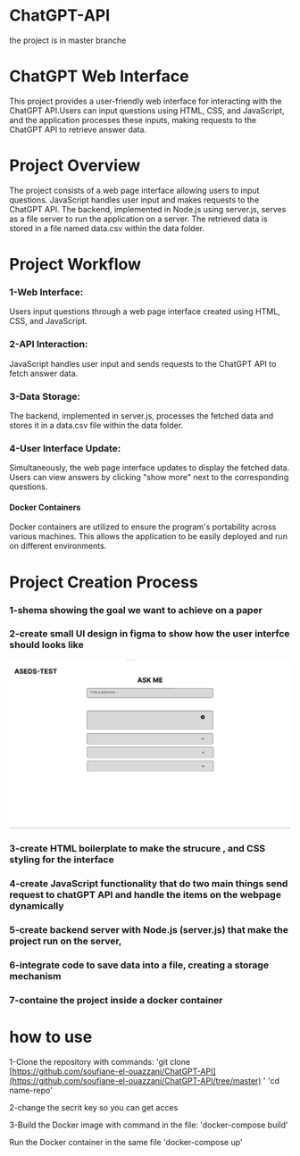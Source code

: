 # ChatGPT-API
the project is in master branche
# ChatGPT Web Interface
This project provides a user-friendly web interface for interacting with the ChatGPT API.Users can input questions using HTML, CSS, and JavaScript, and the application processes these inputs, making requests to the ChatGPT API to retrieve answer data.


# Project Overview
The project consists of a web page interface allowing users to input questions. JavaScript handles user input and makes requests to the ChatGPT API. The backend, implemented in Node.js using server.js, serves as a file server to run the application on a server. The retrieved data is stored in a file named data.csv within the data folder.


# Project Workflow

### 1-Web Interface:
Users input questions through a web page interface created using HTML, CSS, and JavaScript.

### 2-API Interaction:
JavaScript handles user input and sends requests to the ChatGPT API to fetch answer data.

### 3-Data Storage:
The backend, implemented in server.js, processes the fetched data and stores it in a data.csv file within the data folder.

### 4-User Interface Update:
Simultaneously, the web page interface updates to display the fetched data. Users can view answers by clicking "show more" next to the corresponding questions.

#### Docker Containers
Docker containers are utilized to ensure the program's portability across various machines. This allows the application to be easily deployed and run on different environments.



# Project Creation Process
### 1-shema showing the goal we want to achieve on a paper
### 2-create small UI design in figma to show how the user interfce should looks like 
![figma_interface](https://github.com/soufiane-el-ouazzani/ChatGPT-API/blob/master/figma_interface/Screenshot%202023-12-24%20202807.png)
### 3-create HTML boilerplate to make the strucure , and CSS styling for the interface
### 4-create JavaScript functionality that do two main things send request to chatGPT API and handle the items on  the webpage dynamically 
### 5-create backend server with Node.js (server.js) that make the project run on the server, 
### 6-integrate code to save data into a file, creating a storage mechanism
### 7-containe the project inside a docker container


# how to use
1-Clone the repository with commands:
  'git clone [https://github.com/soufiane-el-ouazzani/ChatGPT-API](https://github.com/soufiane-el-ouazzani/ChatGPT-API/tree/master) '
  'cd name-repo'

2-change the secrit key so you can get acces

3-Build the Docker image with command in the file:
'docker-compose build'

Run the Docker container in the same file
'docker-compose up'


